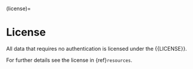 (license)=
# License

All data that requires no authentication is licensed under the {{LICENSE}}.

For further details see the license in {ref}`resources`.